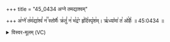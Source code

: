 +++
title = "45_0434 अग्ने तमद्याश्वम्"

+++
अ꣢ग्ने꣣ त꣢म꣣द्या꣢श्वं꣣ न꣢꣫ स्तोमैः꣣ क्र꣢तुं꣣ न꣢ भ꣣द्र꣡ꣳ हृ꣢दि꣣स्पृ꣡श꣢म्। ऋ꣣ध्या꣡मा꣢ त꣣ ओ꣡हैः꣣ ॥ 45:0434 ॥

<details><summary>विस्वर-मूलम् (VC)</summary>

अग्ने तमद्याश्वं न स्तोमैः क्रतुं न भद्रꣳ हृदिस्पृशम् । ऋध्यामा त ओहैः ॥४३४॥
</details>
